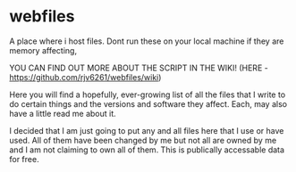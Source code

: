 # webfiles
A place where i host files. Dont run these on your local machine if they are memory affecting, 

YOU CAN FIND OUT MORE ABOUT THE SCRIPT IN THE WIKI! (HERE - https://github.com/rjv6261/webfiles/wiki)

Here you will find a hopefully, ever-growing list of all the files that I write to do certain things and the versions and software they affect. Each, may also have a little read me about it. 

I decided that I am just going to put any and all files here that I use or have used. All of them have been changed by me but not all are owned by me and I am not claiming to own all of them. This is publically accessable data for free.
